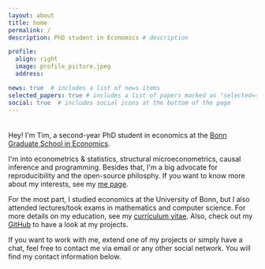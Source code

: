 ```yaml
---
layout: about
title: home
permalink: /
description: PhD student in Economics # description

profile:
  align: right
  image: profile_picture.jpeg
  address:

news: true  # includes a list of news items
selected_papers: true # includes a list of papers marked as "selected={true}"
social: true  # includes social icons at the bottom of the page
---
```

<div style="line-height:50%;">
    <br>
</div>

Hey! I'm Tim, a second-year PhD student in economics at the [Bonn Graduate School in
Economics](https://www.bgse.uni-bonn.de/en/people/student-directory/2020/tim-mensinger).

I'm into econometrics & statistics, structural microeconometrics, causal inference and
programming. Besides that, I'm a big advocate for reproducibility and the open-source
philosphy. If you want to know more about my interests, see my [me page](/me/).

For the most part, I studied economics at the University of Bonn, but I also attended
lectures/took exams in mathematics and computer science. For more details on my
education, see my [curriculum vitae](/cv/). Also, check out my
[GitHub](https://github.com/timmens) to have a look at my projects.

If you want to work with me, extend one of my projects or simply have a chat, feel free
to contact me via email or any other social network. You will find my contact
information below.
